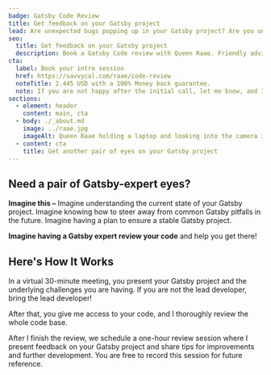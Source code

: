 ```yaml
---
badge: Gatsby Code Review
title: Get feedback on your Gatsby project
lead: Are unexpected bugs popping up in your Gatsby project? Are you unsure if your Gatsby project is following Gatsby best practices? Can your project change crew without a major hit to the development speed?
seo:
  title: Get feedback on your Gatsby project
  description: Book a Gatsby Code review with Queen Raae. Friendly advice you can put into action immediately, guaranteed!
cta:
  label: Book your intro session
  href: https://savvycal.com/raae/code-review
  noteTitle: 2.445 USD with a 100% Money back guarantee.
  note: If you are not happy after the initial call, let me know, and I'll refund your payment in full. No hard feelings!
sections:
  - element: header
    content: main, cta
  - body: ./_about.md
    image: ../raae.jpg
    imageAlt: Queen Raae holding a laptop and looking into the camera in her signature green dress.
  - content: cta
    title: Get another pair of eyes on your Gatsby project
---
```


## Need a pair of Gatsby-expert eyes?

**Imagine this –** Imagine understanding the current state of your Gatsby project. Imagine knowing how to steer away from common Gatsby pitfalls in the future. Imagine having a plan to ensure a stable Gatsby project.

**Imagine having a Gatsby expert review your code** and help you get there!

## Here's How It Works

In a virtual 30-minute meeting, you present your Gatsby project and the underlying challenges you are having. If you are not the lead developer, bring the lead developer!

After that, you give me access to your code, and I thoroughly review the whole code base.

After I finish the review, we schedule a one-hour review session where I present feedback on your Gatsby project and share tips for improvements and further development. You are free to record this session for future reference.
